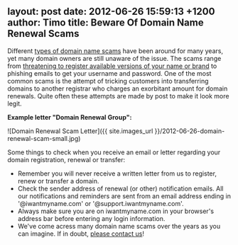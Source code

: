 layout: post
date: 2012-06-26 15:59:13 +1200
author: Timo
title: Beware Of Domain Name Renewal Scams
----

Different [types of domain name scams](http://en.wikipedia.org/wiki/Domain_name_scams) have been around for many years, yet many domain owners are still unaware of the issue. The scams range from [threatening to register available versions of your name or brand](http://www.marco.org/2010/09/23/the-asian-domain-name-extortion-scam) to phishing emails to get your username and password. One of the most common scams is the attempt of tricking customers into transferring domains to another registrar who charges an exorbitant amount for domain renewals. Quite often these attempts are made by post to make it look more legit.

**Example letter "Domain Renewal Group":**

![Domain Renewal Scam Letter]({{ site.images_url }}/2012-06-26-domain-renewal-scam-small.jpg)

Some things to check when you receive an email or letter regarding your domain registration, renewal or transfer:

- Remember you will never receive a written letter from us to register, renew or transfer a domain.
- Check the sender address of renewal (or other) notification emails. All our notifications and reminders are sent from an email address ending in '@iwantmyname.com' or '@support.iwantmyname.com'.
- Always make sure you are on iwantmyname.com in your browser's address bar before entering any login information.
- We've come acress many domain name scams over the years as you can imagine. If in doubt, [please contact us](https://iwantmyname.com/support)!
